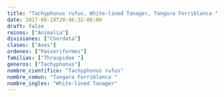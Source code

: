 ```yaml
---
title: "Tachyphonus rufus, White-lined Tanager, Tangara Forriblanca "
date: 2017-08-18T20:46:32-06:00
draft: false
reinos: ["Animalia"]
divisiones: ["Chordata"]
clases: ["Aves"]
ordenes: ["Passeriformes"]
familias: ["Thraupidae "]
generos: ["Tachyphonus"]
nombre_cientifico: "Tachyphonus rufus"
nombre_comun: "Tangara Forriblanca "
nombre_ingles: "White-lined Tanager"
---
```

